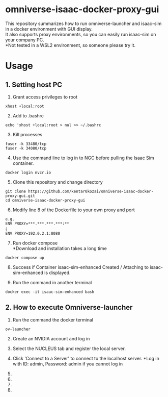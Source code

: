 # omniverse-isaac-docker-proxy-gui
This repository summarizes how to run omniverse-launcher and isaac-sim in a docker environment with GUI display.  
It also supports proxy environments, so you can easily run isaac-sim on your company PC.  
*Not tested in a WSL2 environment, so someone please try it.
# Usage
## 1. Setting host PC
1. Grant access privileges to root  
```
xhost +local:root
```
2. Add to .bashrc  
```
echo 'xhost +local:root > nul >> ~/.bashrc
```
3. Kill processes
```
fuser -k 33480/tcp
fuser -k 34080/tcp
```
4. Use the command line to log in to NGC before pulling the Isaac Sim container.
```
docker login nvcr.io
``` 
5. Clone this repository and change directory
```
git clone https://github.com/kentar0kozai/omniverse-isaac-docker-proxy-gui.git
cd omniverse-isaac-docker-proxy-gui
```
6. Modify line 8 of the Dockerfile to your own proxy and port
```
e.g.
ENV PROXY=***.***.***.***:**
￬
ENV PROXY=192.0.2.1:8080
```
7. Run docker compose  
*Download and installation takes a long time
```
docker compose up
```
8. Success if Container isaac-sim-enhanced Created / Attaching to isaac-sim-enhanced is displayed.  
  
9. Run the command in another terminal
```
docker exec -it isaac-sim-enhanced bash
```
## 2. How to execute Omniverse-launcher
1. Run the command the docker terminal
```
ov-launcher
```
2. Create an NVIDIA account and log in

3. Select the NUCLEUS tab and register the local server.

4. Click 'Connect to a Server' to connect to the localhost server.
   *Log in with ID: admin, Password: admin if you cannot log in

5. 
6. 
7. 
8. 
